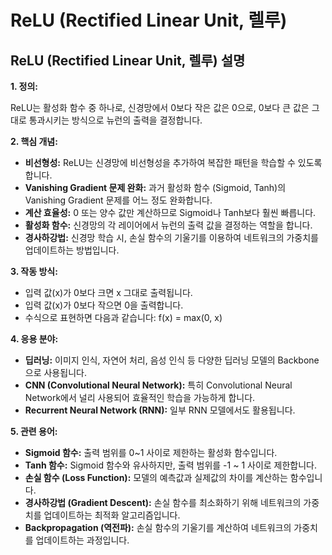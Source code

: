 # ReLU (Rectified Linear Unit, 렐루)

## ReLU (Rectified Linear Unit, 렐루) 설명

**1. 정의:**

ReLU는 활성화 함수 중 하나로, 신경망에서 0보다 작은 값은 0으로, 0보다 큰 값은 그대로 통과시키는 방식으로 뉴런의 출력을 결정합니다.

**2. 핵심 개념:**

*   **비선형성:** ReLU는 신경망에 비선형성을 추가하여 복잡한 패턴을 학습할 수 있도록 합니다.
*   **Vanishing Gradient 문제 완화:** 과거 활성화 함수 (Sigmoid, Tanh)의 Vanishing Gradient 문제를 어느 정도 완화합니다.
*   **계산 효율성:** 0 또는 양수 값만 계산하므로 Sigmoid나 Tanh보다 훨씬 빠릅니다.
*   **활성화 함수:** 신경망의 각 레이어에서 뉴런의 출력 값을 결정하는 역할을 합니다.
*   **경사하강법:** 신경망 학습 시, 손실 함수의 기울기를 이용하여 네트워크의 가중치를 업데이트하는 방법입니다.

**3. 작동 방식:**

*   입력 값(x)가 0보다 크면 x 그대로 출력됩니다.
*   입력 값(x)가 0보다 작으면 0을 출력합니다.
*   수식으로 표현하면 다음과 같습니다:  f(x) = max(0, x)

**4. 응용 분야:**

*   **딥러닝:** 이미지 인식, 자연어 처리, 음성 인식 등 다양한 딥러닝 모델의 Backbone으로 사용됩니다.
*   **CNN (Convolutional Neural Network):** 특히 Convolutional Neural Network에서 널리 사용되어 효율적인 학습을 가능하게 합니다.
*   **Recurrent Neural Network (RNN):** 일부 RNN 모델에서도 활용됩니다.

**5. 관련 용어:**

*   **Sigmoid 함수:**  출력 범위를 0~1 사이로 제한하는 활성화 함수입니다.
*   **Tanh 함수:**  Sigmoid 함수와 유사하지만, 출력 범위를 -1 ~ 1 사이로 제한합니다.
*   **손실 함수 (Loss Function):**  모델의 예측값과 실제값의 차이를 계산하는 함수입니다.
*   **경사하강법 (Gradient Descent):** 손실 함수를 최소화하기 위해 네트워크의 가중치를 업데이트하는 최적화 알고리즘입니다.
*   **Backpropagation (역전파):**  손실 함수의 기울기를 계산하여 네트워크의 가중치를 업데이트하는 과정입니다.